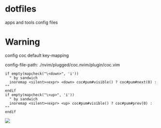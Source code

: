 # dotfiles
apps and tools config files

# Warning

config coc default key-mapping

config-file-path: ./nvim/plugged/coc.nvim/plugin/coc.vim

```vimscript
if empty(mapcheck("\<down>", 'i'))
  " by sandwich
  inoremap <silent><expr> <down> coc#pum#visible() ? coc#pum#next(0) : ""
endif
if empty(mapcheck("\<up>", 'i'))
  " by sandwich
  inoremap <silent><expr> <up> coc#pum#visible() ? coc#pum#prev(0) : ""
endif
```

![](https://gitee.com/codebysandwich/source/raw/master/picgo/2022-10/20221025163143.png)
